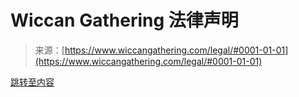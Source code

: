 <!--yml

category: 未分类

date: 2024-06-12 20:05:22

-->

# Wiccan Gathering 法律声明

> 来源：[https://www.wiccangathering.com/legal/#0001-01-01](https://www.wiccangathering.com/legal/#0001-01-01)

[跳转至内容](https://www.wiccangathering.com/legal/#content)

